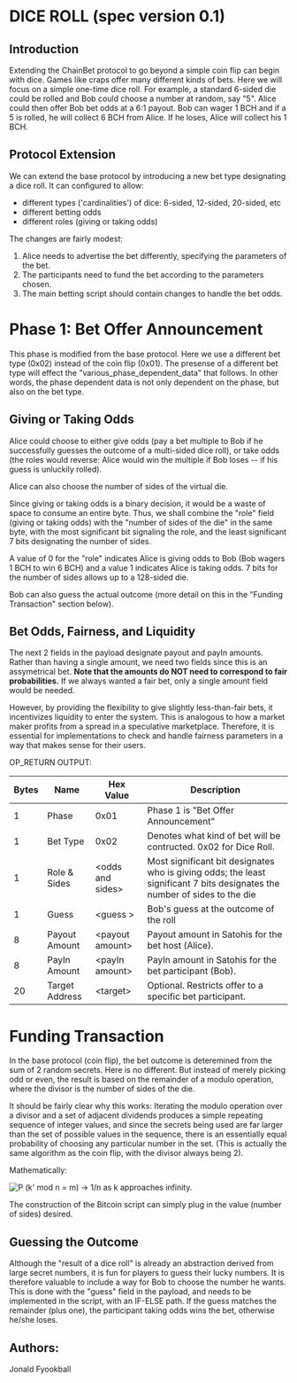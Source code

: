 # DICE ROLL (spec version 0.1)

## Introduction
Extending the ChainBet protocol to go beyond a simple coin flip can begin with dice.  Games like craps offer many different kinds of bets.  Here we will focus on a simple one-time dice roll.  For example, a standard 6-sided die could be rolled and Bob could choose a number at random, say "5".  Alice could then offer Bob bet odds at a 6:1 payout.  Bob can wager 1 BCH and if a 5 is rolled, he will collect 6 BCH from Alice.  If he loses, Alice will collect his 1 BCH.

## Protocol Extension

We can extend the base protocol by introducing a new bet type designating a dice roll.  It can configured to allow:

* different types ('cardinalities') of dice:  6-sided, 12-sided, 20-sided, etc
* different betting odds
* different roles (giving or taking odds)

The changes are fairly modest:

1. Alice needs to advertise the bet differently, specifying the parameters of the bet.
2. The participants need to fund the bet according to the parameters chosen.
3. The main betting script should contain changes to handle the bet odds.

# Phase 1: Bet Offer Announcement

This phase is modified from the base protocol.  Here we use a different bet type (0x02) instead of the coin flip (0x01).  The presense of a different bet type will effect the "various_phase_dependent_data" that follows. In other words, the phase dependent data is not only dependent on the phase, but also on the bet type.

## Giving or Taking Odds

Alice could choose to either give odds (pay a bet multiple to Bob if he successfully guesses the outcome of a multi-sided dice roll), or take odds (the roles would reverse: Alice would win the multiple if Bob loses -- if his guess is unluckily rolled).

Alice can also choose the number of sides of the virtual die.

Since giving or taking odds is a binary decision, it would be a waste of space to consume an entire byte.  Thus, we shall combine the "role" field (giving or taking odds) with the "number of sides of the die" in the same byte, with the most significant bit signaling the role, and the least significant 7 bits designating the number of sides.

A value of 0 for the "role" indicates Alice is giving odds to Bob (Bob wagers 1 BCH to win 6 BCH) and a value 1 indicates Alice is taking odds.  7 bits for the number of sides allows up to a 128-sided die.

Bob can also guess the actual outcome (more detail on this in the "Funding Transaction" section below).

## Bet Odds, Fairness, and Liquidity

The next 2 fields in the payload designate payout and payIn amounts.  Rather than having a single amount, we need two fields since this is an assymetrical bet.  **Note that the amounts do NOT need to correspond to fair probabilities.** If we always wanted a fair bet, only a single amount field would be needed.  

However, by providing the flexibility to give slightly less-than-fair bets, it incentivizes liquidity to enter the system.  This is analogous to how a market maker profits from a spread in a speculative marketplace. Therefore, it is essential for implementations to check and handle fairness parameters in a way that makes sense for their users. 

OP_RETURN OUTPUT:

| Bytes       | Name         | Hex Value | Description  |
| ------------- |-------------| -----|-----------------|
| 1      | Phase | 0x01  | Phase 1 is "Bet Offer Announcement" |
| 1     | Bet Type | 0x02 | Denotes what kind of bet will be contructed. 0x02 for Dice Roll. |
| 1     | Role & Sides | \<odds and sides> | Most significant bit designates who is giving odds; the least significant 7 bits designates the number of sides to the die |
| 1     |  Guess    |  \<guess > | Bob's guess at the outcome of the roll | 
| 8     | Payout Amount   | \<payout amount> | Payout amount in Satohis for the bet host (Alice). | 
| 8     | PayIn Amount   | \<payIn amount> | PayIn amount in Satohis for the bet participant (Bob). | 
| 20 | Target Address | \<target> | Optional.  Restricts offer to a specific bet participant. |

# Funding Transaction

In the base protocol (coin flip), the bet outcome is deteremined from the sum of 2 random secrets.  Here is no different.  But instead of merely picking odd or even, the result is based on the remainder of a modulo operation, where the divisor is the number of sides of the die.  

It should be fairly clear why this works: Iterating the modulo operation over a divisor and a set of adjacent dividends produces a simple repeating sequence of integer values, and since the secrets being used are far larger than the set of possible values in the sequence, there is an essentially equal probability of choosing any particular number in the set.  (This is actually the same algorithm as the coin flip, with the divisor always being 2). 

Mathematically:

![P (k' mod n = m) -> 1/n as k approaches infinity.](https://i.imgur.com/mBLYtnC.png)

 
The construction of the Bitcoin script can simply plug in the value (number of sides) desired.

## Guessing the Outcome  

Although the "result of a dice roll" is already an abstraction derived from large secret numbers, it is fun for players to guess their lucky numbers.  It is therefore valuable to include a way for Bob to choose the number he wants.  This is done with the "guess" field in the payload, and needs to be implemented in the script, with an IF-ELSE path.  If the guess matches the remainder (plus one), the participant taking odds wins the bet, otherwise he/she loses. 

## Authors:

Jonald Fyookball
